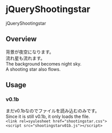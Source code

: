 # jQueryShootingstar
jQueryShootingstar

## Overview
背景が夜空になります。<br>
流れ星も流れます。<br>
The background becomes night sky.<br>
A shooting star also flows.<br>


## Usage
### v0.1b
まだv0.1bなのでファイルを読み込むのみです。<br>
Since it is still v0.1b, it only loads the file.<br>
`<link rel=syulesheet href="shootingstar.css">`<br>
`<script src="shootingstarv01b.js"></script>`
